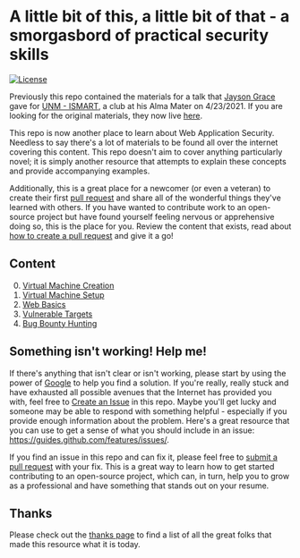# A little bit of this, a little bit of that - a smorgasbord of practical security skills
[![License](http://img.shields.io/:license-mit-blue.svg)](https://github.com/l50/starter_hack_lab/blob/main/LICENSE)

Previously this repo contained the materials for a talk that [Jayson Grace](https://techvomit.net) gave for [UNM - ISMART](https://www.instagram.com/ismartunm), a club at his Alma Mater on 4/23/2021. If you are looking for the original materials, they now live [here](https://github.com/l50/unm_ismart_presentation). 

This repo is now another place to learn about Web Application Security. Needless to say there's a lot of materials to be found all over the internet covering this content. This repo doesn't aim to cover anything particularly novel; it is simply another resource that attempts to explain these concepts and provide accompanying examples.

Additionally, this is a great place for a newcomer (or even a veteran) to create their first [pull request](https://docs.github.com/en/github/collaborating-with-pull-requests/proposing-changes-to-your-work-with-pull-requests/creating-a-pull-request) and share all of the wonderful things they've learned with others. If you have wanted to contribute work to an open-source project but have found yourself feeling nervous or apprehensive doing so, this is the place for you. Review the content that exists, read about [how to create a pull request](https://docs.github.com/en/github/collaborating-with-pull-requests/proposing-changes-to-your-work-with-pull-requests/creating-a-pull-request) and give it a go!

## Content
0. [Virtual Machine Creation](0_vm_create.md)
1. [Virtual Machine Setup](1_vm_setup.md)
2. [Web Basics](2_web_basics.md)
3. [Vulnerable Targets](3_vulnerable_targets.md)
4. [Bug Bounty Hunting](4_bug_bounty_hunting.md)

## Something isn't working! Help me!
If there's anything that isn't clear or isn't working, please start by using the power of [Google](https://google.com) to help you find a solution. If you're really, really stuck and have exhausted all possible avenues that the Internet has provided you with, feel free to [Create an Issue](https://docs.github.com/en/github/managing-your-work-on-github/creating-an-issue) in this repo. Maybe you'll get lucky and someone may be able to respond with something helpful - especially if you provide enough information about the problem. Here's a great resource that you can use to get a sense of what you should include in an issue: https://guides.github.com/features/issues/.

If you find an issue in this repo and can fix it, please feel free to [submit a pull request](https://docs.github.com/en/desktop/contributing-and-collaborating-using-github-desktop/creating-an-issue-or-pull-request#creating-a-pull-request) with your fix. This is a great way to learn how to get started contributing to an open-source project, which can, in turn, help you to grow as a professional and have something that stands out on your resume.

## Thanks
Please check out the [thanks page](THANKS.md) to find a list of all the great folks that made this resource what it is today.